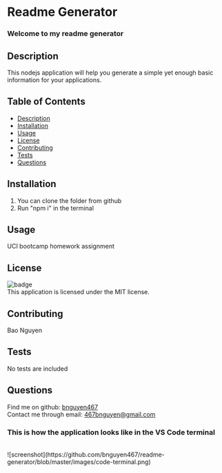 # Readme Generator
### Welcome to my readme generator

## Description
This nodejs application will help you generate a simple yet enough basic information for your applications.

## Table of Contents
- [Description](#description)
- [Installation](#installation)
- [Usage](#usage)
- [License](#license)
- [Contributing](#contributing)
- [Tests](#tests)
- [Questions](#questions)

## Installation
1. You can clone the folder from github
2. Run "npm i" in the terminal

## Usage
UCI bootcamp homework assignment

## License
![badge](https://img.shields.io/badge/license-MIT-blue.svg)
</br>
This application is licensed under the MIT license.

## Contributing
Bao Nguyen

## Tests
No tests are included

## Questions
Find me on github: [bnguyen467](https://github.com/bnguyen467)
</br>
Contact me through email: 467bnguyen@gmail.com

### This is how the application looks like in the VS Code terminal
</br>
![screenshot](https://github.com/bnguyen467/readme-generator/blob/master/images/code-terminal.png)
